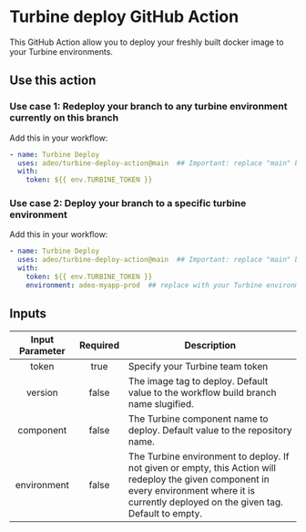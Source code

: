 # Turbine deploy GitHub Action

This GitHub Action allow you to deploy your freshly built docker image to your Turbine environments.

## Use this action

### Use case 1: Redeploy your branch to any turbine environment currently on this branch

Add this in your workflow:

```yaml
- name: Turbine Deploy
  uses: adeo/turbine-deploy-action@main  ## Important: replace "main" branch with latest release commit hash
  with:
    token: ${{ env.TURBINE_TOKEN }}
```


### Use case 2: Deploy your branch to a specific turbine environment

Add this in your workflow:

```yaml
- name: Turbine Deploy
  uses: adeo/turbine-deploy-action@main  ## Important: replace "main" branch with latest release commit hash
  with:
    token: ${{ env.TURBINE_TOKEN }}
    environment: adeo-myapp-prod  ## replace with your Turbine environment name
```


## Inputs

| Input Parameter  | Required | Description |
|:----------------:|:--------:|-------------|
| token       | true   | Specify your Turbine team token |
| version     | false  | The image tag to deploy. Default value to the workflow build branch name slugified. |
| component   | false  | The Turbine component name to deploy. Default value to the repository name. |
| environment | false  | The Turbine environment to deploy. If not given or empty, this Action will redeploy the given component in every environment where it is currently deployed on the given tag. Default to empty. |



